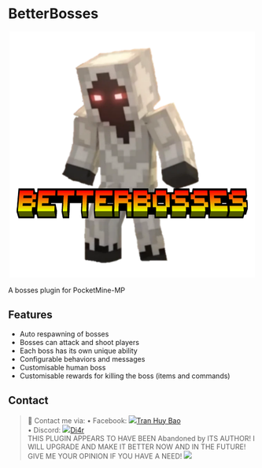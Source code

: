 # BetterBosses
<p align="center"><img src="icon-plugin.png"></p>
A bosses plugin for PocketMine-MP

## Features
- Auto respawning of bosses
- Bosses can attack and shoot players
- Each boss has its own unique ability
- Configurable behaviors and messages
- Customisable human boss
- Customisable rewards for killing the boss (items and commands)

## Contact
> 📢 Contact me via:
>        • Facebook: <a href="https://www.facebook.com/profile.php?id=61555336191287&mibextid=ZbWKwL"><img src="https://upload.wikimedia.org/wikipedia/commons/b/b9/2023_Facebook_icon.svg" height=20px weight=20px/></a><a href="https://www.facebook.com/profile.php?id=61555336191287&mibextid=ZbWKwL">Tran Huy Bao</a>
> <br>
>        • Discord: <a href="https://discord.com/invite/vZJnDXCB"><img src="https://upload.wikimedia.org/wikipedia/commons/b/b9/2023_Facebook_icon.svg" height=20px weight=20px/></a><a href="https://iconduck.com/icons/185293/discord?shared">Di4r</a>
> <br>
> THIS PLUGIN APPEARS TO HAVE BEEN Abandoned by ITS AUTHOR! I WILL UPGRADE AND MAKE IT BETTER NOW AND IN THE FUTURE!
> GIVE ME YOUR OPINION IF YOU HAVE A NEED!
> <a href="https://poggit.pmmp.io/p/BetterBosses"><img src="https://poggit.pmmp.io/shield.dl.total/BetterBosses"></a>
